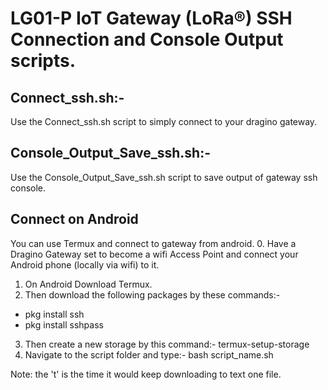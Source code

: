# LG01-P IoT Gateway (LoRa®) SSH Connection and Console Output scripts.

## Connect_ssh.sh:-
Use the Connect_ssh.sh script to simply connect to your dragino gateway.


## Console_Output_Save_ssh.sh:-
Use the Console_Output_Save_ssh.sh script to save output of gateway ssh console.

## Connect on Android
You can use Termux and connect to gateway from android.
0. Have a Dragino Gateway set to become a wifi Access Point and connect your Android phone (locally via wifi) to it.
1. On Android Download Termux.
2. Then download the following packages by these commands:-
- pkg install ssh
- pkg install sshpass
3. Then create a new storage by this command:-
termux-setup-storage
4. Navigate to the script folder and type:-
bash script_name.sh

Note: the 't' is the time it would keep downloading to text one file.
